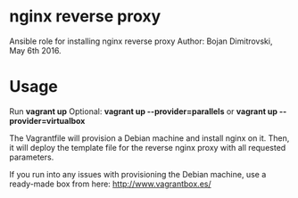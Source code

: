 # nginx reverse proxy
Ansible role for installing nginx reverse proxy
Author: Bojan Dimitrovski, May 6th 2016.

# Usage

Run **vagrant up**
Optional: **vagrant up --provider=parallels** or **vagrant up --provider=virtualbox**

The Vagrantfile will provision a Debian machine and install nginx on it. Then, it will deploy the template file for the reverse nginx proxy with all requested parameters.

If you run into any issues with provisioning the Debian machine, use a ready-made box from here: http://www.vagrantbox.es/
